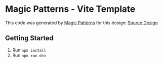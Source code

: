 # Magic Patterns - Vite Template

This code was generated by [Magic Patterns](https://magicpatterns.com) for this design: [Source Design](https://www.magicpatterns.com/c/h2fgeihck9krvkjck4bkle)

## Getting Started

1. Run `npm install`
2. Run `npm run dev`
